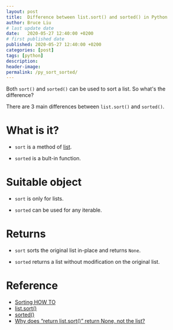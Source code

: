 ```yaml
---
layout: post
title:  Difference between list.sort() and sorted() in Python
author: Bruce Liu
# last update date
date:   2020-05-27 12:40:00 +0200
# first published date
published: 2020-05-27 12:40:00 +0200
categories: [post]
tags: [python]
description: 
header-image: 
permalink: /py_sort_sorted/
---
```

Both `sort()` and `sorted()` can be used to sort a list. So what's the difference?

<!--the above is the excerpt-->
<!--more-->
<!--the following is the text-->

There are 3 main differences between `list.sort()` and `sorted()`.

# What is it?

- `sort` is a method of [list](https://docs.python.org/3/tutorial/datastructures.html?highlight=lists#more-on-lists).

- `sorted` is a bult-in function.

# Suitable object

- `sort` is only for lists.

- `sorted` can be used for any iterable.

# Returns

- `sort` sorts the original list in-place and returns `None`.

- `sorted` returns a list without modification on the original list.

# Reference
- [Sorting HOW TO](https://docs.python.org/3/howto/sorting.html)
- [list.sort()](https://docs.python.org/3/library/stdtypes.html#list.sort)
- [sorted()](https://docs.python.org/3/library/functions.html#sorted)
- [Why does “return list.sort()” return None, not the list?](https://stackoverflow.com/a/7301126/12371819)
